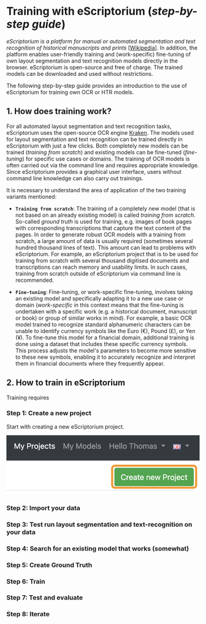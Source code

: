 # Training with eScriptorium (*step-by-step guide*)

*eScriptorium is a platform for manual or automated segmentation and text recognition of historical manuscripts and prints* [[Wikipedia](https://de.wikipedia.org/wiki/EScriptorium)]. In addition, the platform enables user-friendly training and (work-specific) fine-tuning of own layout segmentation and text recognition models directly in the browser. eScriptorium is open-source and free of charge. The trained models can be downloaded and used without restrictions.

The following step-by-step guide provides an introduction to the use of eScriptorium for training own OCR or HTR models.

## 1. How does training work?

For all automated layout segmentation and text recognition tasks, eScriptorium uses the open-source OCR engine [Kraken](https://kraken.re/main/index.html). The models used for layout segmentation and text recognition can be trained directly in eScriptorium with just a few clicks. Both completely new models can be trained (*training from scratch*) and existing models can be fine-tuned (*fine-tuning*) for specific use cases or domains. The training of OCR models is often carried out via the command line and requires appropriate knowledge. Since eScriptorium provides a graphical user interface, users without command line knowledge can also carry out trainings. 

It is necessary to understand the area of application of the two training variants mentioned: 

- **`Training from scratch`**: The training of a completely new model (that is not based on an already existing model) is called *training from scratch*. So-called *ground truth* is used for training, e.g. images of book pages with corresponding transcriptions that capture the text content of the pages. In order to generate robust OCR models with a training from scratch, a large amount of data is usually required (sometimes several hundred thousand lines of text). This amount can lead to problems with eScriptorium. For example, an eScriptorium project that is to be used for training from scratch with several thousand digitised documents and transcriptions can reach memory and usability limits. In such cases, training from scratch outside of eScriptorium via command line is recommended.
  
- **`Fine-tuning`**: Fine-tuning, or work-specific fine-tuning, involves taking an existing model and specifically adapting it to a new use case or domain (*work-specific* in this context means that the fine-tuning is undertaken with a specific work (e.g. a historical document, manuscript or book) or group of similar works in mind). For example, a basic OCR model trained to recognize standard alphanumeric characters can be unable to identify currency symbols like the Euro (€), Pound (£), or Yen (¥). To fine-tune this model for a financial domain, additional training is done using a dataset that includes these specific currency symbols. This process adjusts the model's parameters to become more sensitive to these new symbols, enabling it to accurately recognize and interpret them in financial documents where they frequently appear.

## 2. How to train in eScriptorium
Training requires 

### Step 1: Create a new project
Start with creating a new eScriptorium project.

![Image](./Images/training-eS-01.png)
### Step 2: Import your data
### Step 3: Test run layout segmentation and text-recognition on your data
### Step 4: Search for an existing model that works (somewhat)
### Step 5: Create Ground Truth
### Step 6: Train
### Step 7: Test and evaluate
### Step 8: Iterate
